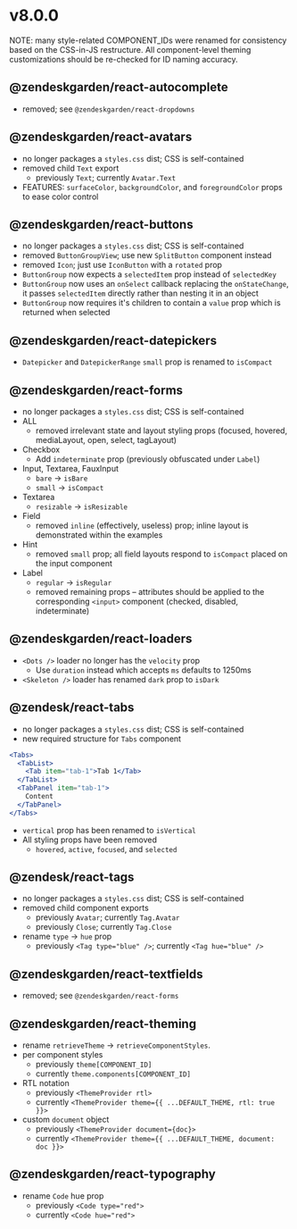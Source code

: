 # v8.0.0

NOTE: many style-related COMPONENT_IDs were renamed for consistency based
on the CSS-in-JS restructure. All component-level theming customizations
should be re-checked for ID naming accuracy.

## @zendeskgarden/react-autocomplete

- removed; see `@zendeskgarden/react-dropdowns`

## @zendeskgarden/react-avatars

- no longer packages a `styles.css` dist; CSS is self-contained
- removed child `Text` export
  - previously `Text`; currently `Avatar.Text`
- FEATURES: `surfaceColor`, `backgroundColor`, and `foregroundColor` props to ease color control

## @zendeskgarden/react-buttons

- no longer packages a `styles.css` dist; CSS is self-contained
- removed `ButtonGroupView`; use new `SplitButton` component instead
- removed `Icon`; just use `IconButton` with a `rotated` prop
- `ButtonGroup` now expects a `selectedItem` prop instead of `selectedKey`
- `ButtonGroup` now uses an `onSelect` callback replacing the `onStateChange`,
  it passes `selectedItem` directly rather than nesting it in an object
- `ButtonGroup` now requires it's children to contain a `value` prop which is returned when selected

## @zendeskgarden/react-datepickers

- `Datepicker` and `DatepickerRange` `small` prop is renamed to `isCompact`

## @zendeskgarden/react-forms

- no longer packages a `styles.css` dist; CSS is self-contained
- ALL
  - removed irrelevant state and layout styling props (focused, hovered, mediaLayout, open, select, tagLayout)
- Checkbox
  - Add `indeterminate` prop (previously obfuscated under `Label`)
- Input, Textarea, FauxInput
  - `bare` -> `isBare`
  - `small` -> `isCompact`
- Textarea
  - `resizable` -> `isResizable`
- Field
  - removed `inline` (effectively, useless) prop; inline layout is demonstrated within the examples
- Hint
  - removed `small` prop; all field layouts respond to `isCompact` placed on the input component
- Label
  - `regular` -> `isRegular`
  - removed remaining props – attributes should be applied to the corresponding `<input>` component (checked, disabled, indeterminate)

## @zendeskgarden/react-loaders

- `<Dots />` loader no longer has the `velocity` prop
  - Use `duration` instead which accepts `ms` defaults to 1250ms
- `<Skeleton />` loader has renamed `dark` prop to `isDark`

## @zendesk/react-tabs

- no longer packages a `styles.css` dist; CSS is self-contained
- new required structure for `Tabs` component
```jsx
<Tabs>
  <TabList>
    <Tab item="tab-1">Tab 1</Tab>
  </TabList>
  <TabPanel item="tab-1">
    Content
  </TabPanel>
</Tabs>
```
- `vertical` prop has been renamed to `isVertical`
- All styling props have been removed
  - `hovered`, `active`, `focused`, and `selected`

## @zendesk/react-tags

- no longer packages a `styles.css` dist; CSS is self-contained
- removed child component exports
  - previously `Avatar`; currently `Tag.Avatar`
  - previously `Close`; currently `Tag.Close`
- rename `type` -> `hue` prop
  - previously `<Tag type="blue" />`; currently `<Tag hue="blue" />`

## @zendeskgarden/react-textfields

- removed; see `@zendeskgarden/react-forms`

## @zendeskgarden/react-theming

- rename `retrieveTheme` -> `retrieveComponentStyles`.
- per component styles
  - previously `theme[COMPONENT_ID]`
  - currently `theme.components[COMPONENT_ID]`
- RTL notation
  - previously `<ThemeProvider rtl>`
  - currently `<ThemeProvider theme={{ ...DEFAULT_THEME, rtl: true }}>`
- custom `document` object
  - previously `<ThemeProvider document={doc}>`
  - currently `<ThemeProvider theme={{ ...DEFAULT_THEME, document: doc }}>`

## @zendeskgarden/react-typography

- rename `Code` hue prop
  - previously `<Code type="red">`
  - currently `<Code hue="red">`
